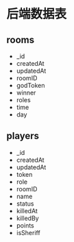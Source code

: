 
# 后端数据表

## rooms

- _id
- createdAt
- updatedAt
- roomID
- godToken
- winner
- roles
- time
- day

## players

- _id
- createdAt
- updatedAt
- token
- role
- roomID
- name
- status
- killedAt
- killedBy
- points
- isSheriff
